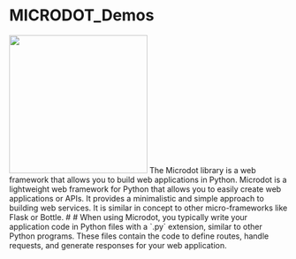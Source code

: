 # MICRODOT_Demos
<img src="https://www.robot-italy.com/media/catalog/product/cache/3/image/d43192dcd82ea942982b4b1d2a6e2479/m/i/microdot_phat_5_of_7_1024x1024.jpg" width="250x">
The Microdot library is a web framework that allows you to build web applications in Python.
Microdot is a lightweight web framework for Python that allows you to easily create web applications or APIs. It provides a minimalistic and simple approach to building web services. It is similar in concept to other micro-frameworks like Flask or Bottle.
#
#
When using Microdot, you typically write your application code in Python files with a `.py` extension, similar to other Python programs. These files contain the code to define routes, handle requests, and generate responses for your web application.
